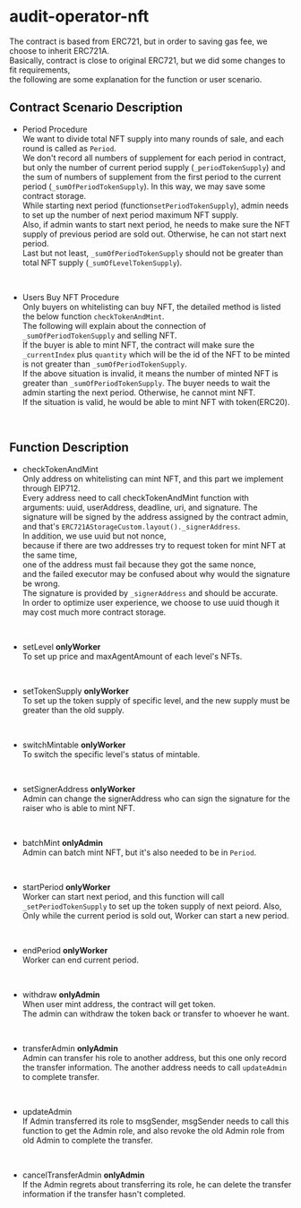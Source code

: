 # audit-operator-nft

The contract is based from ERC721, but in order to saving gas fee, we choose to inherit ERC721A.\
Basically, contract is close to original ERC721, but we did some changes to fit requirements,\
the following are some explanation for the function or user scenario.

## Contract Scenario Description
- Period Procedure\
  We want to divide total NFT supply into many rounds of sale, and each round is called as `Period`.\
  We don't record all numbers of supplement for each period in contract, but only the number of current period supply (`_periodTokenSupply`) and the sum of numbers of supplement from the first period to the current period (`_sumOfPeriodTokenSupply`). In this way, we may save some contract storage.\
  While starting next period (function`setPeriodTokenSupply`), admin needs to set up the number of next period maximum NFT supply.\
  Also, if admin wants to start next period, he needs to make sure the NFT supply of previous period are sold out. Otherwise, he can not start next period.\
  Last but not least, `_sumOfPeriodTokenSupply` should not be greater than total NFT supply (`_sumOfLevelTokenSupply`).
</br>

- Users Buy NFT Procedure\
  Only buyers on whitelisting can buy NFT, the detailed method is listed the below function `checkTokenAndMint`.\
  The following will explain about the connection of `_sumOfPeriodTokenSupply` and selling NFT.\
  If the buyer is able to mint NFT, the contract will make sure the `_currentIndex` plus `quantity` which will be the id of the NFT to be minted is not greater than `_sumOfPeriodTokenSupply`.\
  If the above situation is invalid, it means the number of minted NFT is greater than `_sumOfPeriodTokenSupply`. The buyer needs to wait the admin starting the next period. Otherwise, he cannot mint NFT.\
  If the situation is valid, he would be able to mint NFT with token(ERC20).
</br>

## Function Description
- checkTokenAndMint\
  Only address on whitelisting can mint NFT, and this part we implement through EIP712.\
  Every address need to call checkTokenAndMint function with arguments: uuid, userAddress, deadline, uri, and signature.
  The signature will be signed by the address assigned by the contract admin, and that's `ERC721AStorageCustom.layout()._signerAddress`.\
  In addition, we use uuid but not nonce,\
  because if there are two addresses try to request token for mint NFT at the same time,\
  one of the address must fail because they got the same nonce,\
  and the failed executor may be confused about why would the signature be wrong.\
  The signature is provided by `_signerAddress` and should be accurate.\
  In order to optimize user experience, we choose to use uuid though it may cost much more contract storage.
</br>

- setLevel **onlyWorker**\
  To set up price and maxAgentAmount of each level's NFTs.
</br>

- setTokenSupply **onlyWorker**\
  To set up the token supply of specific level, and the new supply must be greater than the old supply.
</br>

- switchMintable **onlyWorker**\
  To switch the specific level's status of mintable.
</br>

- setSignerAddress **onlyWorker**\
  Admin can change the signerAddress who can sign the signature for the raiser who is able to mint NFT.
</br>

- batchMint **onlyAdmin**\
  Admin can batch mint NFT, but it's also needed to be in `Period`.
</br>

- startPeriod **onlyWorker**\
  Worker can start next period, and this function will call `_setPeriodTokenSupply` to set up the token supply of next peiord. Also, Only while the current period is sold out, Worker can start a new period.
</br>

- endPeriod **onlyWorker**\
  Worker can end current period.
</br>

- withdraw **onlyAdmin**\
  When user mint address, the contract will get token.\
  The admin can withdraw the token back or transfer to whoever he want.
</br>

- transferAdmin **onlyAdmin**\
  Admin can transfer his role to another address, but this one only record the transfer information. The another address needs to call `updateAdmin` to complete transfer.
</br>

- updateAdmin\
  If Admin transferred its role to msgSender, msgSender needs to call this function to get the Admin role, and also revoke the old Admin role from old Admin to complete the transfer.
</br>

- cancelTransferAdmin **onlyAdmin**\
  If the Admin regrets about transferring its role, he can delete the transfer information if the transfer hasn't completed.
</br>